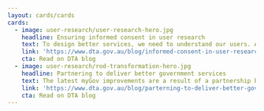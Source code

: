 ```yaml
---
layout: cards/cards
cards:
  - image: user-research/user-research-hero.jpg
    headline: Ensuring informed consent in user research
    text: To design better services, we need to understand our users. At DTA, user researchers work with members of the public to better understand user needs.
    link: 'https://www.dta.gov.au/blog/informed-consent-in-user-research/'
    cta: Read on DTA blog
  - image: user-research/rod-transformation-hero.jpg
    headline: Partnering to deliver better government services
    text: The latest myGov improvements are a result of a partnership between the DTA and the Department of Human Services.
    link: 'https://www.dta.gov.au/blog/parterning-to-deliver-better-government-services/'
    cta: Read on DTA blog
---
```

